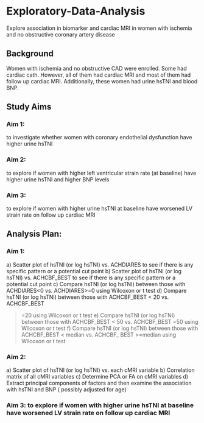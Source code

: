 # Exploratory-Data-Analysis

Explore association in biomarker and  cardiac MRI  in women with ischemia and no obstructive coronary artery disease

## Background

Women with ischemia and no obstructive CAD were enrolled. Some had cardiac cath. However, all of them had cardiac MRI and most of them had follow up cardiac MRI. Additionally, these women had urine hsTNI and blood BNP. 

## Study Aims

### Aim 1: 
to investigate whether women with coronary endothelial dysfunction have higher urine hsTNI 

### Aim 2: 
to explore if women with higher left ventricular strain rate (at baseline) have higher urine hsTNI and higher BNP levels 

### Aim 3: 
to explore if women with higher urine hsTNI at baseline have worsened LV strain rate on follow up cardiac MRI 

## Analysis Plan:

### Aim 1: 
a) Scatter plot of hsTNI (or log hsTNI) vs. ACHDIARES to see if there is any specific pattern or a
potential cut point
b) Scatter plot of hsTNI (or log hsTNI) vs. ACHCBF_BEST to see if there is any specific pattern or
a potential cut point
c) Compare hsTNI (or log hsTNI) between those with ACHDIARES<0 vs. ACHDIARES>=0 using
Wilcoxon or t test 
d) Compare hsTNI (or log hsTNI) between those with ACHCBF_BEST < 20 vs. ACHCBF_BEST
>=20 using Wilcoxon or t test 
e) Compare hsTNI (or log hsTNI) between those with ACHCBF_BEST < 50 vs. ACHCBF_BEST
>=50 using Wilcoxon or t test 
f) Compare hsTNI (or log hsTNI) between those with ACHCBF_BEST < median vs. ACHCBF_
BEST >=median using Wilcoxon or t test

### Aim 2: 
a) Scatter plot of hsTNI (or log hsTNI) vs. each cMRI variable
b) Correlation matrix of all cMRI variables
c) Determine PCA or FA on cMRI variables
d) Extract principal components of factors and then examine the association with hsTNI and BNP (
possibly adjusted for age)

### Aim 3: to explore if women with higher urine hsTNI at baseline have worsened LV strain rate on follow up cardiac MRI
